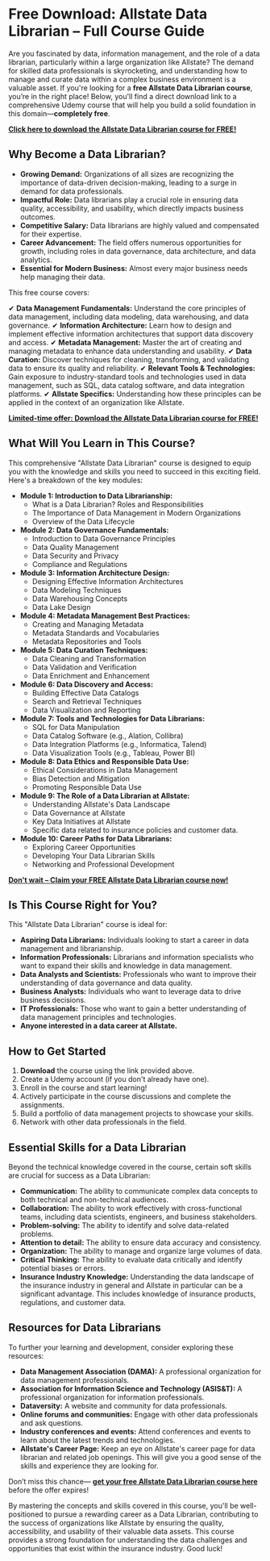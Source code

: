 # Free Download: Allstate Data Librarian – Full Course Guide

Are you fascinated by data, information management, and the role of a data librarian, particularly within a large organization like Allstate? The demand for skilled data professionals is skyrocketing, and understanding how to manage and curate data within a complex business environment is a valuable asset. If you're looking for a **free Allstate Data Librarian course**, you’re in the right place! Below, you'll find a direct download link to a comprehensive Udemy course that will help you build a solid foundation in this domain—**completely free**.

[**Click here to download the Allstate Data Librarian course for FREE!**](https://udemywork.com/allstate-data-librarian)

## Why Become a Data Librarian?

*   **Growing Demand:** Organizations of all sizes are recognizing the importance of data-driven decision-making, leading to a surge in demand for data professionals.
*   **Impactful Role:** Data librarians play a crucial role in ensuring data quality, accessibility, and usability, which directly impacts business outcomes.
*   **Competitive Salary:** Data librarians are highly valued and compensated for their expertise.
*   **Career Advancement:** The field offers numerous opportunities for growth, including roles in data governance, data architecture, and data analytics.
*   **Essential for Modern Business:** Almost every major business needs help managing their data.

This free course covers:

✔ **Data Management Fundamentals:** Understand the core principles of data management, including data modeling, data warehousing, and data governance.
✔ **Information Architecture:** Learn how to design and implement effective information architectures that support data discovery and access.
✔ **Metadata Management:** Master the art of creating and managing metadata to enhance data understanding and usability.
✔ **Data Curation:** Discover techniques for cleaning, transforming, and validating data to ensure its quality and reliability.
✔ **Relevant Tools & Technologies:** Gain exposure to industry-standard tools and technologies used in data management, such as SQL, data catalog software, and data integration platforms.
✔ **Allstate Specifics:** Understanding how these principles can be applied in the context of an organization like Allstate.

[**Limited-time offer: Download the Allstate Data Librarian course for FREE!**](https://udemywork.com/allstate-data-librarian)

## What Will You Learn in This Course?

This comprehensive "Allstate Data Librarian" course is designed to equip you with the knowledge and skills you need to succeed in this exciting field. Here's a breakdown of the key modules:

*   **Module 1: Introduction to Data Librarianship:**
    *   What is a Data Librarian? Roles and Responsibilities
    *   The Importance of Data Management in Modern Organizations
    *   Overview of the Data Lifecycle
*   **Module 2: Data Governance Fundamentals:**
    *   Introduction to Data Governance Principles
    *   Data Quality Management
    *   Data Security and Privacy
    *   Compliance and Regulations
*   **Module 3: Information Architecture Design:**
    *   Designing Effective Information Architectures
    *   Data Modeling Techniques
    *   Data Warehousing Concepts
    *   Data Lake Design
*   **Module 4: Metadata Management Best Practices:**
    *   Creating and Managing Metadata
    *   Metadata Standards and Vocabularies
    *   Metadata Repositories and Tools
*   **Module 5: Data Curation Techniques:**
    *   Data Cleaning and Transformation
    *   Data Validation and Verification
    *   Data Enrichment and Enhancement
*   **Module 6: Data Discovery and Access:**
    *   Building Effective Data Catalogs
    *   Search and Retrieval Techniques
    *   Data Visualization and Reporting
*   **Module 7: Tools and Technologies for Data Librarians:**
    *   SQL for Data Manipulation
    *   Data Catalog Software (e.g., Alation, Collibra)
    *   Data Integration Platforms (e.g., Informatica, Talend)
    *   Data Visualization Tools (e.g., Tableau, Power BI)
*   **Module 8: Data Ethics and Responsible Data Use:**
    *   Ethical Considerations in Data Management
    *   Bias Detection and Mitigation
    *   Promoting Responsible Data Use
*   **Module 9: The Role of a Data Librarian at Allstate:**
    *   Understanding Allstate's Data Landscape
    *   Data Governance at Allstate
    *   Key Data Initiatives at Allstate
    *   Specific data related to insurance policies and customer data.
*   **Module 10: Career Paths for Data Librarians:**
    *   Exploring Career Opportunities
    *   Developing Your Data Librarian Skills
    *   Networking and Professional Development

[**Don't wait – Claim your FREE Allstate Data Librarian course now!**](https://udemywork.com/allstate-data-librarian)

## Is This Course Right for You?

This "Allstate Data Librarian" course is ideal for:

*   **Aspiring Data Librarians:** Individuals looking to start a career in data management and librarianship.
*   **Information Professionals:** Librarians and information specialists who want to expand their skills and knowledge in data management.
*   **Data Analysts and Scientists:** Professionals who want to improve their understanding of data governance and data quality.
*   **Business Analysts:** Individuals who want to leverage data to drive business decisions.
*   **IT Professionals:** Those who want to gain a better understanding of data management principles and technologies.
*   **Anyone interested in a data career at Allstate.**

## How to Get Started

1.  **Download** the course using the link provided above.
2.  Create a Udemy account (if you don't already have one).
3.  Enroll in the course and start learning!
4.  Actively participate in the course discussions and complete the assignments.
5.  Build a portfolio of data management projects to showcase your skills.
6.  Network with other data professionals in the field.

## Essential Skills for a Data Librarian

Beyond the technical knowledge covered in the course, certain soft skills are crucial for success as a Data Librarian:

*   **Communication:** The ability to communicate complex data concepts to both technical and non-technical audiences.
*   **Collaboration:** The ability to work effectively with cross-functional teams, including data scientists, engineers, and business stakeholders.
*   **Problem-solving:** The ability to identify and solve data-related problems.
*   **Attention to detail:** The ability to ensure data accuracy and consistency.
*   **Organization:** The ability to manage and organize large volumes of data.
*   **Critical Thinking:** The ability to evaluate data critically and identify potential biases or errors.
*   **Insurance Industry Knowledge:** Understanding the data landscape of the insurance industry in general and Allstate in particular can be a significant advantage. This includes knowledge of insurance products, regulations, and customer data.

## Resources for Data Librarians

To further your learning and development, consider exploring these resources:

*   **Data Management Association (DAMA):** A professional organization for data management professionals.
*   **Association for Information Science and Technology (ASIS&T):** A professional organization for information professionals.
*   **Dataversity:** A website and community for data professionals.
*   **Online forums and communities:** Engage with other data professionals and ask questions.
*   **Industry conferences and events:** Attend conferences and events to learn about the latest trends and technologies.
*   **Allstate's Career Page:** Keep an eye on Allstate's career page for data librarian and related job openings. This will give you a good sense of the skills and experience they are looking for.

Don’t miss this chance— **[get your free Allstate Data Librarian course here](https://udemywork.com/allstate-data-librarian)** before the offer expires!

By mastering the concepts and skills covered in this course, you'll be well-positioned to pursue a rewarding career as a Data Librarian, contributing to the success of organizations like Allstate by ensuring the quality, accessibility, and usability of their valuable data assets. This course provides a strong foundation for understanding the data challenges and opportunities that exist within the insurance industry. Good luck!
